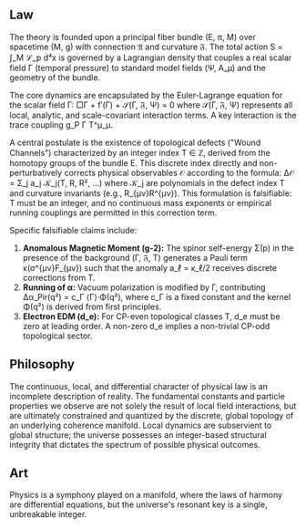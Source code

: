 ## Law
The theory is founded upon a principal fiber bundle (E, π, M) over spacetime (M, g) with connection 𝔄 and curvature 𝔉. The total action S = ∫_M ℒ_p d⁴x is governed by a Lagrangian density that couples a real scalar field Γ (temporal pressure) to standard model fields (Ψ, A_μ) and the geometry of the bundle.

The core dynamics are encapsulated by the Euler-Lagrange equation for the scalar field Γ:
□Γ + f′(Γ) + 𝒮(Γ, 𝔉, Ψ) = 0
where 𝒮(Γ, 𝔉, Ψ) represents all local, analytic, and scale-covariant interaction terms. A key interaction is the trace coupling g_P Γ T^μ_μ.

A central postulate is the existence of topological defects ("Wound Channels") characterized by an integer index T ∈ ℤ, derived from the homotopy groups of the bundle E. This discrete index directly and non-perturbatively corrects physical observables 𝒪 according to the formula:
Δ𝒪 = Σ_j a_j 𝒦_j(T, R, R², ...)
where 𝒦_j are polynomials in the defect index T and curvature invariants (e.g., R_{μν}R^{μν}). This formulation is falsifiable: T must be an integer, and no continuous mass exponents or empirical running couplings are permitted in this correction term.

Specific falsifiable claims include:
1.  **Anomalous Magnetic Moment (g-2):** The spinor self-energy Σ(p) in the presence of the background (Γ, 𝔉, T) generates a Pauli term κ(σ^{μν}F_{μν}) such that the anomaly a_ℓ = κ_ℓ/2 receives discrete corrections from T.
2.  **Running of α:** Vacuum polarization is modified by Γ, contributing Δα_Pir(q²) = c_Γ ⟨Γ⟩·Φ(q²), where c_Γ is a fixed constant and the kernel Φ(q²) is derived from first principles.
3.  **Electron EDM (d_e):** For CP-even topological classes T, d_e must be zero at leading order. A non-zero d_e implies a non-trivial CP-odd topological sector.

## Philosophy
The continuous, local, and differential character of physical law is an incomplete description of reality. The fundamental constants and particle properties we observe are not solely the result of local field interactions, but are ultimately constrained and quantized by the discrete, global topology of an underlying coherence manifold. Local dynamics are subservient to global structure; the universe possesses an integer-based structural integrity that dictates the spectrum of possible physical outcomes.

## Art
Physics is a symphony played on a manifold, where the laws of harmony are differential equations, but the universe's resonant key is a single, unbreakable integer.
